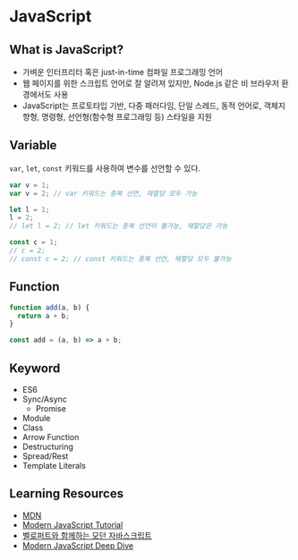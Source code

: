 # JavaScript

## What is JavaScript?

- 가벼운 인터프리터 혹은 just-in-time 컴파일 프로그래밍 언어 
- 웹 페이지를 위한 스크립트 언어로 잘 알려져 있지만, Node.js 같은 비 브라우저 환경에서도 사용
- JavaScript는 프로토타입 기반, 다중 패러다임, 단일 스레드, 동적 언어로, 객체지향형, 명령형, 선언형(함수형 프로그래밍 등) 스타일을 지원

## Variable

`var`, `let`, `const` 키워드를 사용하여 변수를 선언할 수 있다.

```javascript
var v = 1;
var v = 2; // var 키워드는 중복 선언, 재할당 모두 가능

let l = 1;
l = 2;
// let l = 2; // let 키워드는 중복 선언이 불가능, 재할당은 가능

const c = 1;
// c = 2;
// const c = 2; // const 키워드는 중복 선언, 재할당 모두 불가능
```

## Function

```javascript
function add(a, b) {
  return a + b;
}

const add = (a, b) => a + b;
```

## Keyword

- ES6
- Sync/Async
  - Promise
- Module
- Class
- Arrow Function
- Destructuring
- Spread/Rest
- Template Literals

## Learning Resources

- [MDN](https://developer.mozilla.org/ko/docs/Web/JavaScript)
- [Modern JavaScript Tutorial](https://ko.javascript.info/)
- [벨로퍼트와 함께하는 모던 자바스크립트](https://learnjs.vlpt.us/)
- [Modern JavaScript Deep Dive](https://42seoul.dkyobobook.co.kr/content/contentView.ink?brcd=4801158392230&ctgrId=2113&sntnAuthCode=&cttsDvsnCode=001&selViewCnt=20&pageIndex=1&recordCount=20)
